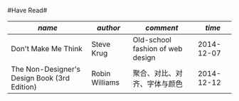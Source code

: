 #Have Read#

| *name* | *author* | *comment* | *time* |
|--------|---------|-----------|---------|
| Don't Make Me Think | Steve Krug | Old-school fashion of web design | 2014-12-07 |
|The Non-Designer's Design Book (3rd Edition)| Robin Williams | 聚合、对比、对齐、字体与颜色 | 2014-12-12 |

